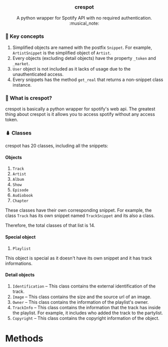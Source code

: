 <h3 align="center">crespot</h3>
<p align="center">A python wrapper for Spotify API with no required authentication. :musical_note:</p>


### :key: Key concepts
1. Simplified objects are named with the postfix `Snippet`. For example, `ArtistSnippet` is the simplified object of `Artist`.
2. Every objects (excluding detail objects) have the property `_token` and `_market`.
3. `User` object is not included as it lacks of usage due to the unauthenticated access.
4. Every snippets has the method `get_real` that returns a non-snippet class instance.

### :book: What is crespot?
crespot is basically a python wrapper for spotify's web api. The greatest thing about crespot is it allows you to access spotify without any access token.

### :nesting_dolls: Classes
crespot has 20 classes, including all the snippets:

#### Objects

1. `Track`
2. `Artist`
3. `Album`
4. `Show`
5. `Episode`
6. `Audiobook`
7. `Chapter`

These classes have their own corresponding snippet. For example, the class `Track` has its own snippet named `TrackSnippet` and its also a class.

Therefore, the total classes of that list is 14.

#### Special object

1. `Playlist`

This object is special as it doesn't have its own snippet and it has track informations.

#### Detail objects

1. `Identification` &ndash; This class contains the external identification of the track.
2. `Image` &ndash; This class contains the size and the source url of an image.
3. `Owner` &ndash; This class contains the information of the playlist's owner.
4. `TrackInfo` &ndash; This class contains the information that the track has inside the playlist. For example, it includes who added the track to the partylist.
5. `Copyright` &ndash; This class contains the copyright information of the object.

# Methods

